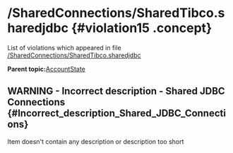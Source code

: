 # /SharedConnections/SharedTibco.sharedjdbc {#violation15 .concept}

List of violations which appeared in file [/SharedConnections/SharedTibco.sharedjdbc](../../../projects/AccountState/SharedConnections/SharedTibco.sharedjdbc.md)

**Parent topic:**[AccountState](../../../../../../modules/demo_Enterprise/dita/qa/projects/AccountState.md)

## WARNING - Incorrect description - Shared JDBC Connections {#Incorrect_description_Shared_JDBC_Connections}

Item doesn't contain any description or description too short

